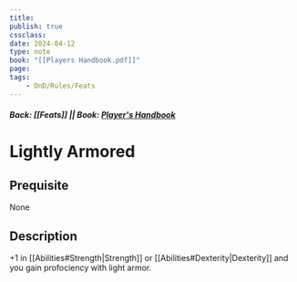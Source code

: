 ```yaml
---
title:
publish: true
cssclass:
date: 2024-04-12
type: note
book: "[[Players Handbook.pdf]]"
page: 
tags:
    - DnD/Rules/Feats
---
```


##### Back: [[Feats]] || Book: [Player's Handbook](https://drive.google.com/drive/folders/1O5bhpYizcIT5xxAoLOuzCRht_PVS7VSG?usp=sharing)

# Lightly Armored


## Prequisite 
None

## Description
+1 in [[Abilities#Strength|Strength]] or [[Abilities#Dexterity|Dexterity]] and you gain profociency with light armor.